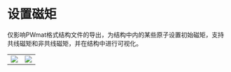 # 设置磁矩
仅影响PWmat格式结构文件的导出，为结构中内的某些原子设置初始磁矩，支持共线磁矩和非共线磁矩，并在结构中进行可视化。
<table><tr>
    <td> 
        <center>
            <img src={require('./nested/qstudio_manual_settings_magmom.png').default} />
        </center>
    </td>
    <td> 
        <center>
            <img src={require('./nested/qstudio_manual_settings_magmom2.png').default} />
        </center>
    </td>

</tr></table>

<!-- <img src={require('./nested/qstudio_manual_settings_magmom2.png').default} /> -->
